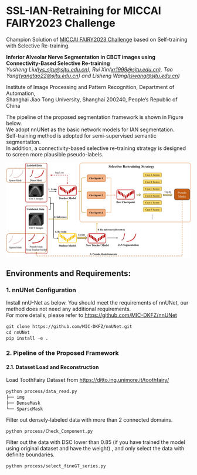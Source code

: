 # SSL-IAN-Retraining for MICCAI FAIRY2023 Challenge
Champion Solution of [MICCAI FAIRY2023 Challenge](https://toothfairy.grand-challenge.org/) based on Self-training with Selective Re-training.

**Inferior Alveolar Nerve Segmentation in CBCT images using Connectivity-Based Selective Re-training**  
_Yusheng Liu(lys_sjtu@sjtu.edu.cn), Rui Xin(xr1999@sjtu.edu.cn), Tao Yang(yangtao22@sjtu.edu.cn) and Lisheng Wang(lswang@sjtu.edu.cn)_

Institute of Image Processing and Pattern Recognition, Department of Automation,  
Shanghai Jiao Tong University, Shanghai 200240, People’s Republic of China  

The pipeline of the proposed segmentation framework is shown in Figure below.  
We adopt nnUNet as the basic network models for IAN segmentation.   
Self-training method is adopted for semi-supervised semantic segmentation.  
In addition, a connectivity-based selective re-training strategy is designed to screen more plausible pseudo-labels.  

![](framework.JPG)

## Environments and Requirements:
### 1. nnUNet Configuration
Install nnU-Net as below.
You should meet the requirements of nnUNet, our method does not need any additional requirements.  
For more details, please refer to https://github.com/MIC-DKFZ/nnUNet  
```
git clone https://github.com/MIC-DKFZ/nnUNet.git
cd nnUNet
pip install -e .
```
### 2. Pipeline of the Proposed Framework
#### 2.1. Dataset Load and Reconstruction
Load ToothFairy Dataset from https://ditto.ing.unimore.it/toothfairy/
```
python process/data_read.py
├── img
├── DenseMask
└── SparseMask
```
Filter out densely-labeled data with more than 2 connected domains.  
```
python process/Check_Component.py
```
Filter out the data with DSC lower than 0.85 (if you have trained the model using original dataset and have the weight) , and only select the data with definite boundaries.
```
python process/select_fineGT_series.py
```
